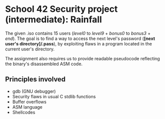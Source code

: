 # School 42 Security project (intermediate): Rainfall

The given .iso contains 15 users (*level0* to *level9* + *bonus0* to *bonus3* + *end*). The goal is to find a way to access the next level's password
(**[next user's directory]/.pass**), by exploiting flaws in a program located in the current user's directory.

The assignment also requires us to provide readable pseudocode reflecting the binary's disassembled ASM code.

## Principles involved

* gdb (GNU debugger)
* Security flaws in usual C stdlib functions
* Buffer overflows
* ASM language
* Shellcodes

